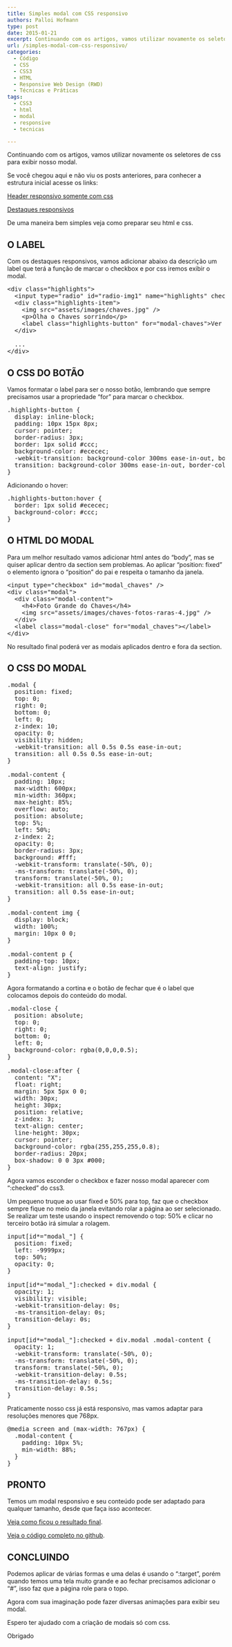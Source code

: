 ```yaml
---
title: Simples modal com CSS responsivo
authors: Palloi Hofmann
type: post
date: 2015-01-21
excerpt: Continuando com os artigos, vamos utilizar novamente os seletores de css para exibir nosso modal.
url: /simples-modal-com-css-responsivo/
categories:
  - Código
  - CSS
  - CSS3
  - HTML
  - Responsive Web Design (RWD)
  - Técnicas e Práticas
tags:
  - CSS3
  - html
  - modal
  - responsive
  - tecnicas

---
```

Continuando com os artigos, vamos utilizar novamente os seletores de css para exibir nosso modal.

Se você chegou aqui e não viu os posts anteriores, para conhecer a estrutura inicial acesse os links:
  
<a href="http://tableless.com.br/header-responsivo-somente-com-css/" target="_blank">Header responsivo somente com css</a>
  
<a href="http://tableless.com.br/destaques-responsivos/" target="_blank">Destaques responsivos</a>

De uma maneira bem simples veja como preparar seu html e css.

## O LABEL

Com os destaques responsivos, vamos adicionar abaixo da descrição um label que terá a função de marcar o checkbox e por css iremos exibir o modal.

<pre class="lang-html">&lt;div class="highlights"&gt;
&nbsp; &lt;input type="radio" id="radio-img1" name="highlights" checked="checked" /&gt;
&nbsp; &lt;div class="highlights-item"&gt;
&nbsp; &nbsp; &lt;img src="assets/images/chaves.jpg" /&gt;
&nbsp; &nbsp; &lt;p&gt;Olha o Chaves sorrindo&lt;/p&gt;
&nbsp; &nbsp; &lt;label class="highlights-button" for="modal-chaves"&gt;Ver fotos do Chaves&lt;/label&gt;
&nbsp; &lt;/div&gt;
&nbsp;&nbsp;
&nbsp; ...
&lt;/div&gt;</pre>

## O CSS DO BOTÃO

Vamos formatar o label para ser o nosso botão, lembrando que sempre precisamos usar a propriedade &#8220;for&#8221; para marcar o checkbox.

<pre class="lang-css">.highlights-button {
  display: inline-block;
  padding: 10px 15px 8px;
  cursor: pointer;
  border-radius: 3px;
  border: 1px solid #ccc;
  background-color: #ececec;
  -webkit-transition: background-color 300ms ease-in-out, border-color 300ms ease-in-out;
  transition: background-color 300ms ease-in-out, border-color 300ms ease-in-out;
}
</pre>

Adicionando o hover:

<pre class="lang-css">.highlights-button:hover {
  border: 1px solid #ececec;
  background-color: #ccc;
}
</pre>

## O HTML DO MODAL

Para um melhor resultado vamos adicionar html antes do &#8220;body&#8221;, mas se quiser aplicar dentro da section sem problemas. Ao aplicar &#8220;position: fixed&#8221; o elemento ignora o &#8220;position&#8221; do pai e respeita o tamanho da janela.

<pre class="lang-html">&lt;input type="checkbox" id="modal_chaves" /&gt;
&lt;div class="modal"&gt;
  &lt;div class="modal-content"&gt;
    &lt;h4&gt;Foto Grande do Chaves&lt;/h4&gt;
    &lt;img src="assets/images/chaves-fotos-raras-4.jpg" /&gt;
  &lt;/div&gt;
  &lt;label class="modal-close" for="modal_chaves"&gt;&lt;/label&gt;
&lt;/div&gt;</pre>

No resultado final poderá ver as modais aplicados dentro e fora da section.

## O CSS DO MODAL

<pre class="lang-css">.modal {
  position: fixed;
  top: 0;
  right: 0;
  bottom: 0;
  left: 0;
  z-index: 10;
  opacity: 0;
  visibility: hidden;
  -webkit-transition: all 0.5s 0.5s ease-in-out;
  transition: all 0.5s 0.5s ease-in-out;
}

.modal-content {
  padding: 10px;
  max-width: 600px;
  min-width: 360px;
  max-height: 85%;
  overflow: auto;
  position: absolute;
  top: 5%;
  left: 50%;
  z-index: 2;
  opacity: 0;
  border-radius: 3px;
  background: #fff;
  -webkit-transform: translate(-50%, 0);
  -ms-transform: translate(-50%, 0);
  transform: translate(-50%, 0);
  -webkit-transition: all 0.5s ease-in-out;
  transition: all 0.5s ease-in-out;
}

.modal-content img {
  display: block;
  width: 100%;
  margin: 10px 0 0;
}

.modal-content p {
  padding-top: 10px;
  text-align: justify;
}</pre>

Agora formatando a cortina e o botão de fechar que é o label que colocamos depois do conteúdo do modal.

<pre class="lang-css">.modal-close {
  position: absolute;
  top: 0;
  right: 0;
  bottom: 0;
  left: 0;
  background-color: rgba(0,0,0,0.5);
}

.modal-close:after {
  content: "X";
  float: right;
  margin: 5px 5px 0 0;
  width: 30px;
  height: 30px;
  position: relative;
  z-index: 3;
  text-align: center;
  line-height: 30px;
  cursor: pointer;
  background-color: rgba(255,255,255,0.8);
  border-radius: 20px;
  box-shadow: 0 0 3px #000;
}</pre>

Agora vamos esconder o checkbox e fazer nosso modal aparecer com &#8220;:checked&#8221; do css3.
  
Um pequeno truque ao usar fixed e 50% para top, faz que o checkbox sempre fique no meio da janela evitando rolar a página ao ser selecionado. Se realizar um teste usando o inspect removendo o top: 50% e clicar no terceiro botão irá simular a rolagem.

<pre class="lang-css">input[id*="modal_"] {
  position: fixed;
  left: -9999px;
  top: 50%;
  opacity: 0;
}

input[id*="modal_"]:checked + div.modal {
  opacity: 1;
  visibility: visible;
  -webkit-transition-delay: 0s;
  -ms-transition-delay: 0s;
  transition-delay: 0s;
}

input[id*="modal_"]:checked + div.modal .modal-content {
  opacity: 1;
  -webkit-transform: translate(-50%, 0);
  -ms-transform: translate(-50%, 0);
  transform: translate(-50%, 0);
  -webkit-transition-delay: 0.5s;
  -ms-transition-delay: 0.5s;
  transition-delay: 0.5s;
}</pre>

Praticamente nosso css já está responsivo, mas vamos adaptar para resoluções menores que 768px.

<pre class="lang-css">@media screen and (max-width: 767px) {
  .modal-content {
    padding: 10px 5%;
    min-width: 88%;
  }
}</pre>

## PRONTO

Temos um modal responsivo e seu conteúdo pode ser adaptado para qualquer tamanho, desde que faça isso acontecer.

<a title="Veja como ficou o resultado final" href="http://palloi.github.io/responsive-header-only-css/responsive-modal.html" target="_blank">Veja como ficou o resultado final</a>.

<a title="código completo no github" href="https://github.com/palloi/responsive-header-only-css" target="_blank">Veja o código completo no github</a>.

## CONCLUINDO

Podemos aplicar de várias formas e uma delas é usando o &#8220;:target&#8221;, porém quando temos uma tela muito grande e ao fechar precisamos adicionar o &#8220;#&#8221;, isso faz que a página role para o topo.
  
Agora com sua imaginação pode fazer diversas animações para exibir seu modal. 

Espero ter ajudado com a criação de modais só com css.

Obrigado